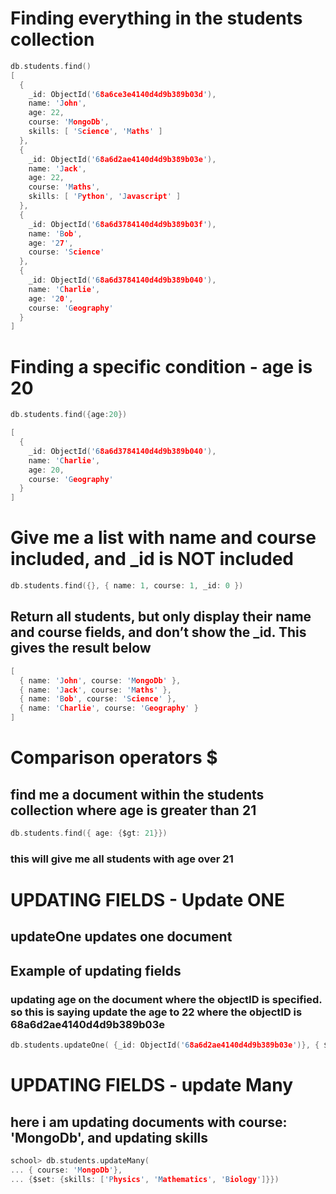 # Finding everything in the students collection 
``` c
db.students.find()
[
  {
    _id: ObjectId('68a6ce3e4140d4d9b389b03d'),
    name: 'John',
    age: 22,
    course: 'MongoDb',
    skills: [ 'Science', 'Maths' ]
  },
  {
    _id: ObjectId('68a6d2ae4140d4d9b389b03e'),
    name: 'Jack',
    age: 22,
    course: 'Maths',
    skills: [ 'Python', 'Javascript' ]
  },
  {
    _id: ObjectId('68a6d3784140d4d9b389b03f'),
    name: 'Bob',
    age: '27',
    course: 'Science'
  },
  {
    _id: ObjectId('68a6d3784140d4d9b389b040'),
    name: 'Charlie',
    age: '20',
    course: 'Geography'
  }
]
``` 
# Finding a specific condition - age is 20 
``` c 
db.students.find({age:20})

[
  {
    _id: ObjectId('68a6d3784140d4d9b389b040'),
    name: 'Charlie',
    age: 20,
    course: 'Geography'
  }
]
```
# Give me a list with name and course included, and _id is NOT included 
``` c
db.students.find({}, { name: 1, course: 1, _id: 0 })
```
## Return all students, but only display their name and course fields, and don’t show the _id. This gives the result below 

``` c
[
  { name: 'John', course: 'MongoDb' },
  { name: 'Jack', course: 'Maths' },
  { name: 'Bob', course: 'Science' },
  { name: 'Charlie', course: 'Geography' }
]
```

# Comparison operators $ 
## find me a document within the students collection where age is greater than 21 
``` c
db.students.find({ age: {$gt: 21}})
```
### this will give me all students with age over 21 

# UPDATING FIELDS - Update ONE
## updateOne updates one document
## Example of updating fields 
### updating age on the document where the objectID is specified. so this is saying update the age to 22 where the objectID is 68a6d2ae4140d4d9b389b03e
``` c
db.students.updateOne( {_id: ObjectId('68a6d2ae4140d4d9b389b03e')}, { $set: { age: 22 }});
```
# UPDATING FIELDS - update Many 
## here i am updating documents with course: 'MongoDb', and updating skills 
``` c 
school> db.students.updateMany(
... { course: 'MongoDb'},
... {$set: {skills: ['Physics', 'Mathematics', 'Biology']}})
```